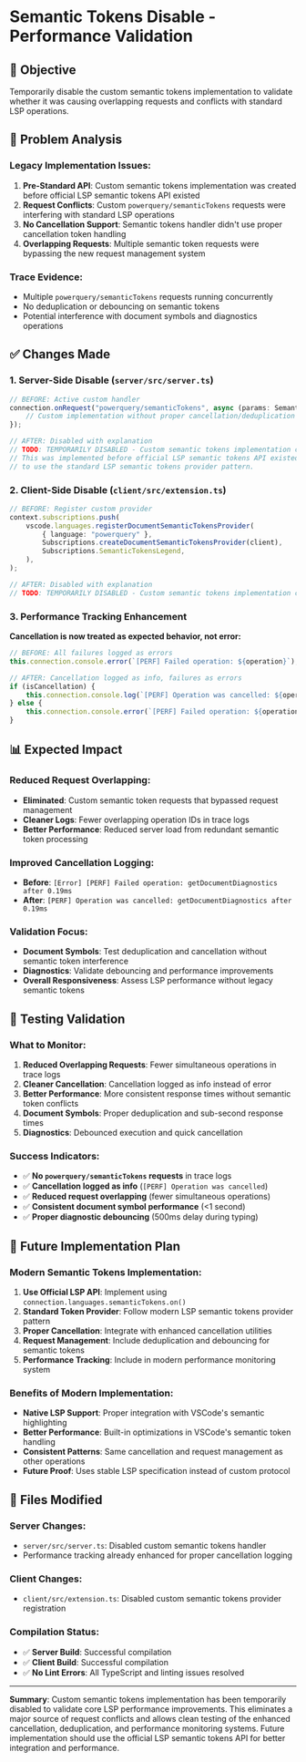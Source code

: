 # Semantic Tokens Disable - Performance Validation

## 🎯 **Objective**
Temporarily disable the custom semantic tokens implementation to validate whether it was causing overlapping requests and conflicts with standard LSP operations.

## 🚨 **Problem Analysis**

### **Legacy Implementation Issues:**
1. **Pre-Standard API**: Custom semantic tokens implementation was created before official LSP semantic tokens API existed
2. **Request Conflicts**: Custom `powerquery/semanticTokens` requests were interfering with standard LSP operations
3. **No Cancellation Support**: Semantic tokens handler didn't use proper cancellation token handling
4. **Overlapping Requests**: Multiple semantic token requests were bypassing the new request management system

### **Trace Evidence:**
- Multiple `powerquery/semanticTokens` requests running concurrently
- No deduplication or debouncing on semantic tokens
- Potential interference with document symbols and diagnostics operations

## ✅ **Changes Made**

### **1. Server-Side Disable (`server/src/server.ts`)**
```typescript
// BEFORE: Active custom handler
connection.onRequest("powerquery/semanticTokens", async (params: SemanticTokenParams) => {
    // Custom implementation without proper cancellation/deduplication
});

// AFTER: Disabled with explanation
// TODO: TEMPORARILY DISABLED - Custom semantic tokens implementation conflicts with standard LSP operations
// This was implemented before official LSP semantic tokens API existed and needs to be rewritten
// to use the standard LSP semantic tokens provider pattern.
```

### **2. Client-Side Disable (`client/src/extension.ts`)**
```typescript
// BEFORE: Register custom provider
context.subscriptions.push(
    vscode.languages.registerDocumentSemanticTokensProvider(
        { language: "powerquery" },
        Subscriptions.createDocumentSemanticTokensProvider(client),
        Subscriptions.SemanticTokensLegend,
    ),
);

// AFTER: Disabled with explanation
// TODO: TEMPORARILY DISABLED - Custom semantic tokens implementation conflicts with standard LSP operations
```

### **3. Performance Tracking Enhancement**
**Cancellation is now treated as expected behavior, not error:**
```typescript
// BEFORE: All failures logged as errors
this.connection.console.error(`[PERF] Failed operation: ${operation}`);

// AFTER: Cancellation logged as info, failures as errors
if (isCancellation) {
    this.connection.console.log(`[PERF] Operation was cancelled: ${operation}`);
} else {
    this.connection.console.error(`[PERF] Failed operation: ${operation}`);
}
```

## 📊 **Expected Impact**

### **Reduced Request Overlapping:**
- **Eliminated**: Custom semantic token requests that bypassed request management
- **Cleaner Logs**: Fewer overlapping operation IDs in trace logs
- **Better Performance**: Reduced server load from redundant semantic token processing

### **Improved Cancellation Logging:**
- **Before**: `[Error] [PERF] Failed operation: getDocumentDiagnostics after 0.19ms`
- **After**: `[PERF] Operation was cancelled: getDocumentDiagnostics after 0.19ms`

### **Validation Focus:**
- **Document Symbols**: Test deduplication and cancellation without semantic token interference
- **Diagnostics**: Validate debouncing and performance improvements
- **Overall Responsiveness**: Assess LSP performance without legacy semantic tokens

## 🔬 **Testing Validation**

### **What to Monitor:**
1. **Reduced Overlapping Requests**: Fewer simultaneous operations in trace logs
2. **Cleaner Cancellation**: Cancellation logged as info instead of error
3. **Better Performance**: More consistent response times without semantic token conflicts
4. **Document Symbols**: Proper deduplication and sub-second response times
5. **Diagnostics**: Debounced execution and quick cancellation

### **Success Indicators:**
- ✅ **No `powerquery/semanticTokens` requests** in trace logs
- ✅ **Cancellation logged as info** (`[PERF] Operation was cancelled`)
- ✅ **Reduced request overlapping** (fewer simultaneous operations)
- ✅ **Consistent document symbol performance** (<1 second)
- ✅ **Proper diagnostic debouncing** (500ms delay during typing)

## 🚀 **Future Implementation Plan**

### **Modern Semantic Tokens Implementation:**
1. **Use Official LSP API**: Implement using `connection.languages.semanticTokens.on()`
2. **Standard Token Provider**: Follow modern LSP semantic tokens provider pattern
3. **Proper Cancellation**: Integrate with enhanced cancellation utilities
4. **Request Management**: Include deduplication and debouncing for semantic tokens
5. **Performance Tracking**: Include in modern performance monitoring system

### **Benefits of Modern Implementation:**
- **Native LSP Support**: Proper integration with VSCode's semantic highlighting
- **Better Performance**: Built-in optimizations in VSCode's semantic token handling
- **Consistent Patterns**: Same cancellation and request management as other operations
- **Future Proof**: Uses stable LSP specification instead of custom protocol

## 📝 **Files Modified**

### **Server Changes:**
- `server/src/server.ts`: Disabled custom semantic tokens handler
- Performance tracking already enhanced for proper cancellation logging

### **Client Changes:**
- `client/src/extension.ts`: Disabled custom semantic tokens provider registration

### **Compilation Status:**
- ✅ **Server Build**: Successful compilation
- ✅ **Client Build**: Successful compilation
- ✅ **No Lint Errors**: All TypeScript and linting issues resolved

---

**Summary**: Custom semantic tokens implementation has been temporarily disabled to validate core LSP performance improvements. This eliminates a major source of request conflicts and allows clean testing of the enhanced cancellation, deduplication, and performance monitoring systems. Future implementation should use the official LSP semantic tokens API for better integration and performance.
